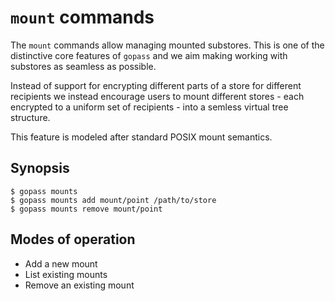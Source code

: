 # `mount` commands

The `mount` commands allow managing mounted substores. This is one of the
distinctive core features of `gopass` and we aim making working with substores
as seamless as possible.

Instead of support for encrypting different parts of a store for different
recipients we instead encourage users to mount different stores - each
encrypted to a uniform set of recipients - into a semless virtual tree structure.

This feature is modeled after standard POSIX mount semantics.

## Synopsis

```
$ gopass mounts
$ gopass mounts add mount/point /path/to/store
$ gopass mounts remove mount/point
```

## Modes of operation

* Add a new mount
* List existing mounts
* Remove an existing mount
